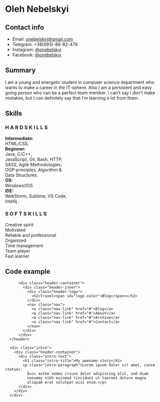 # Oleh Nebelskyi

## Contact info
* Email: onebelskyi@gmail.com
* Telegram: +38(093)-86-82-478
* Instagram: [@onebelskyi](https://www.instagram.com/onebelskyi/?hl=uk)
* Facebook: [@onebelskyi](https://www.facebook.com/profile.php?id=100006506687228)

## Summary
I am a young and energetic student in computer
science department who wants to make a career in the
IT-sphere. Also I am a persistent and easy going person
who can be a perfect team member. I can't say I don't
make mistakes, but I can definitely say that I'm learning
a lot from them.

## Skills
### **H A R D S K I L L S** ### 
**Intermediate:**    
HTML/CSS.  
**Beginner:**  
Java, C/C++,  
JavaScript, Git, Bash, HTTP,  
SASS, Agile Methodologies,  
OOP principles, Algorithm &  
Data Structures.  
**OS:**  
Windows/IOS.  
**IDE:**  
WebStorm, Sublime, VS Code,  
Intellij .  
### **S O F T S K I L L S** ###  
Creative spirit  
Motivated  
Reliable and professional  
Organized  
Time management  
Team player  
Fast learner  

## Code example ##

```<header class="header">
      <div class="header-container">
        <div class="header-inner">
          <div class="header-logo">
            <h2>Travel<span id="logo-color">Blog</span></h2>
          </div>
          <nav class="nav">
            <a class="nav-link" href="#">Blog</a>
            <a class="nav-link" href="#">About</a>
            <a class="nav-link" href="#">Archive</a>
            <a class="nav-link" href="#">Contact</a>
          </nav>
        </div>
      </div>
  </header>

  <div class="intro">
    <div class="header-container">
      <div class="intro-text">
        <h1 class="intro-title">My awesome story</h1>
        <p class="intro-paragraph">Lorem ipsum dolor sit amet, conse ctetuer. 
          Duis autem vemeu iriure dolor adipiscing elit, sed diam 
          nonummy nibh euismod tincidunt ut laoreet dolore magna 
          aliquam erat volutpat wisi enim.</p>
      </div>
    </div>
  </div>
  ```  
